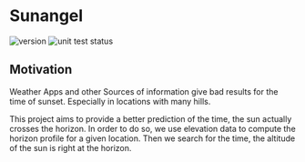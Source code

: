 # Sunangel

![version](https://img.shields.io/badge/Version-v0.0.0-blue.svg)
![unit test status](https://github.com/cloudsftp/Sunangel/actions/workflows/core_unit_tests.yaml/badge.svg?branch=develop)

## Motivation

Weather Apps and other Sources of information give bad results for the time of sunset.
Especially in locations with many hills.

This project aims to provide a better prediction of the time, the sun actually crosses the horizon.
In order to do so, we use elevation data to compute the horizon profile for a given location.
Then we search for the time, the altitude of the sun is right at the horizon.
